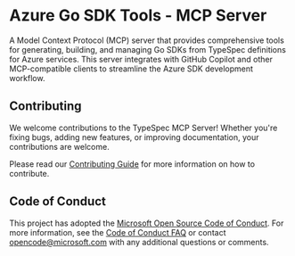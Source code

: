 # Azure Go SDK Tools - MCP Server

A Model Context Protocol (MCP) server that provides comprehensive tools for generating, building, and managing Go SDKs from TypeSpec definitions for Azure services. This server integrates with GitHub Copilot and other MCP-compatible clients to streamline the Azure SDK development workflow.

## Contributing

We welcome contributions to the TypeSpec MCP Server! Whether you're fixing bugs, adding new features, or improving documentation, your contributions are welcome.

Please read our [Contributing Guide](https://github.com/bterlson/typespec-mcp/blob/main/CONTRIBUTING.md) for more information on how to contribute.

## Code of Conduct

This project has adopted the
[Microsoft Open Source Code of Conduct](https://opensource.microsoft.com/codeofconduct/).
For more information, see the
[Code of Conduct FAQ](https://opensource.microsoft.com/codeofconduct/faq/)
or contact [opencode@microsoft.com](mailto:opencode@microsoft.com)
with any additional questions or comments.
